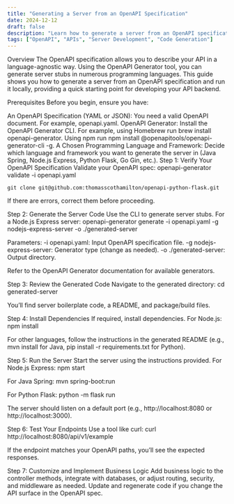 ```yaml
---
title: "Generating a Server from an OpenAPI Specification"
date: 2024-12-12
draft: false
description: "Learn how to generate a server from an OpenAPI specification using the OpenAPI Generator tool, providing a quick starting point for developing your API backend."
tags: ["OpenAPI", "APIs", "Server Development", "Code Generation"]
---
```


Overview
The OpenAPI specification allows you to describe your API in a language-agnostic way. Using the OpenAPI Generator tool, you can generate server stubs in numerous programming languages. This guide shows you how to generate a server from an OpenAPI specification and run it locally, providing a quick starting point for developing your API backend.

Prerequisites
Before you begin, ensure you have:

An OpenAPI Specification (YAML or JSON): You need a valid OpenAPI document. For example, openapi.yaml.
OpenAPI Generator: Install the OpenAPI Generator CLI. For example, using Homebrew run brew install openapi-generator. Using npm run npm install @openapitools/openapi-generator-cli -g.
A Chosen Programming Language and Framework: Decide which language and framework you want to generate the server in (Java Spring, Node.js Express, Python Flask, Go Gin, etc.).
Step 1: Verify Your OpenAPI Specification
Validate your OpenAPI spec:
openapi-generator validate -i openapi.yaml

```shell
git clone git@github.com:thomasscothamilton/openapi-python-flask.git
```

If there are errors, correct them before proceeding.

Step 2: Generate the Server Code
Use the CLI to generate server stubs. For a Node.js Express server:
openapi-generator generate -i openapi.yaml -g nodejs-express-server -o ./generated-server

Parameters:
-i openapi.yaml: Input OpenAPI specification file.
-g nodejs-express-server: Generator type (change as needed).
-o ./generated-server: Output directory.

Refer to the OpenAPI Generator documentation for available generators.

Step 3: Review the Generated Code
Navigate to the generated directory:
cd generated-server

You’ll find server boilerplate code, a README, and package/build files.

Step 4: Install Dependencies
If required, install dependencies. For Node.js:
npm install

For other languages, follow the instructions in the generated README (e.g., mvn install for Java, pip install -r requirements.txt for Python).

Step 5: Run the Server
Start the server using the instructions provided. For Node.js Express:
npm start

For Java Spring:
mvn spring-boot:run

For Python Flask:
python -m flask run

The server should listen on a default port (e.g., http://localhost:8080 or http://localhost:3000).

Step 6: Test Your Endpoints
Use a tool like curl:
curl http://localhost:8080/api/v1/example

If the endpoint matches your OpenAPI paths, you’ll see the expected responses.

Step 7: Customize and Implement Business Logic
Add business logic to the controller methods, integrate with databases, or adjust routing, security, and middleware as needed. Update and regenerate code if you change the API surface in the OpenAPI spec.